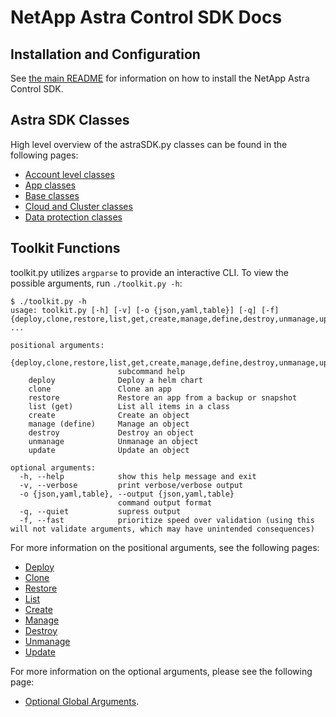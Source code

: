 # NetApp Astra Control SDK Docs

## Installation and Configuration

See [the main README](../README.md) for information on how to install the NetApp Astra Control SDK.

## Astra SDK Classes

High level overview of the astraSDK.py classes can be found in the following pages:

* [Account level classes](astrasdk/accountClasses/README.md)
* [App classes](astrasdk/appClasses/README.md)
* [Base classes](astrasdk/baseClasses/README.md)
* [Cloud and Cluster classes](astrasdk/cloudClusterClasses/README.md)
* [Data protection classes](astrasdk/dataProtectionClasses/README.md)

## Toolkit Functions

toolkit.py utilizes `argparse` to provide an interactive CLI.  To view the possible arguments, run `./toolkit.py -h`:

```text
$ ./toolkit.py -h
usage: toolkit.py [-h] [-v] [-o {json,yaml,table}] [-q] [-f] {deploy,clone,restore,list,get,create,manage,define,destroy,unmanage,update} ...

positional arguments:
  {deploy,clone,restore,list,get,create,manage,define,destroy,unmanage,update}
                        subcommand help
    deploy              Deploy a helm chart
    clone               Clone an app
    restore             Restore an app from a backup or snapshot
    list (get)          List all items in a class
    create              Create an object
    manage (define)     Manage an object
    destroy             Destroy an object
    unmanage            Unmanage an object
    update              Update an object

optional arguments:
  -h, --help            show this help message and exit
  -v, --verbose         print verbose/verbose output
  -o {json,yaml,table}, --output {json,yaml,table}
                        command output format
  -q, --quiet           supress output
  -f, --fast            prioritize speed over validation (using this will not validate arguments, which may have unintended consequences)
```

For more information on the positional arguments, see the following pages:

* [Deploy](toolkit/deploy/README.md)
* [Clone](toolkit/clone/README.md)
* [Restore](toolkit/restore/README.md)
* [List](toolkit/list/README.md)
* [Create](toolkit/create/README.md)
* [Manage](toolkit/manage/README.md)
* [Destroy](toolkit/destroy/README.md)
* [Unmanage](toolkit/unmanage/README.md)
* [Update](toolkit/update/README.md)

For more information on the optional arguments, please see the following page:

* [Optional Global Arguments](toolkit/optionalargs/README.md).
